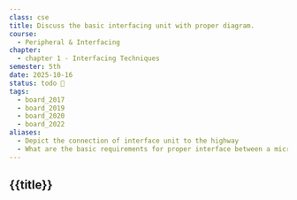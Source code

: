 ```yaml
---
class: cse
title: Discuss the basic interfacing unit with proper diagram.
course:
  - Peripheral & Interfacing
chapter:
  - chapter 1 - Interfacing Techniques
semester: 5th
date: 2025-10-16
status: todo 🔖
tags:
  - board_2017
  - board_2019
  - board_2020
  - board_2022
aliases:
  - Depict the connection of interface unit to the highway
  - What are the basic requirements for proper interface between a microprocessor and I/O device?
---
```


## {{title}}
